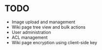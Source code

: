 # TODO

* Image upload and management
* Wiki page tree view and bulk actions
* User administration
* ACL management
* Wiki page encryption using client-side key
